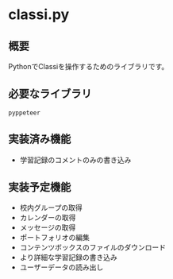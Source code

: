# classi.py

## 概要

PythonでClassiを操作するためのライブラリです。

## 必要なライブラリ
```
pyppeteer
```

## 実装済み機能
- 学習記録のコメントのみの書き込み

## 実装予定機能
- 校内グループの取得
- カレンダーの取得
- メッセージの取得
- ポートフォリオの編集
- コンテンツボックスのファイルのダウンロード
- より詳細な学習記録の書き込み
- ユーザーデータの読み出し

